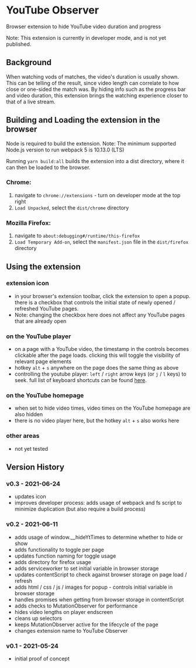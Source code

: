 # YouTube Observer
Browser extension to hide YouTube video duration and progress

Note: This extension is currently in developer mode, and is not yet published.

## Background

When watching vods of matches, the video's duration is usually shown. This can be telling of the result, since video length can correlate to how close or one-sided the match was. By hiding info such as the progress bar and video duration, this extension brings the watching experience closer to that of a live stream.

## Building and Loading the extension in the browser

Node is required to build the extension.
Note: The minimum supported Node.js version to run webpack 5 is 10.13.0 (LTS)

Running `yarn build:all` builds the extension into a dist directory, where it can then be loaded to the browser.

### Chrome:
1. navigate to `chrome://extensions` - turn on developer mode at the top right
2. `Load Unpacked`, select the `dist/chrome` directory

### Mozilla Firefox:
1. navigate to `about:debugging#/runtime/this-firefox`
2. `Load Temporary Add-on`, select the `manifest.json` file in the `dist/firefox` directory

## Using the extension

### extension icon
- in your browser's extension toolbar, click the extension to open a popup. there is a checkbox that controls the initial state of newly opened / refreshed YouTube pages.
- Note: changing the checkbox here does not affect any YouTube pages that are already open

### on the YouTube player
- on a page with a YouTube video, the timestamp in the controls becomes clickable after the page loads. clicking this will toggle the visibility of relevant page elements
- hotkey `alt` + `s` anywhere on the page does the same thing as above
- controlling the youtube player: `left` / `right` arrow keys (or `j` / `l` keys) to seek. full list of keyboard shortcuts can be found [here](https://support.google.com/youtube/answer/7631406).

### on the YouTube homepage
- when set to hide video times, video times on the YouTube homepage are also hidden
- there is no video player here, but the hotkey `alt` + `s` also works here

### other areas
- not yet tested

## Version History

### v0.3 - 2021-06-24
- updates icon
- improves developer process: adds usage of webpack and fs script to minimize duplication (but also require a build process)

### v0.2 - 2021-06-11
- adds usage of window.__hideYtTimes to determine whether to hide or show
- adds functionality to toggle per page
- updates function naming for toggle usage
- adds directory for firefox usage
- adds serviceworker to set initial variable in browser storage
- updates contentScript to check against browser storage on page load / refresh
- adds html / css / js / images for popup - controls initial variable in browser storage
- handles promises when getting from browser storage in contentScript
- adds checks to MutationObserver for performance
- hides video lengths on player endscreen
- cleans up selectors
- keeps MutationObserver active for the lifecycle of the page
- changes extension name to YouTube Observer

### v0.1 - 2021-05-24
- initial proof of concept
